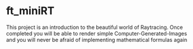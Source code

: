 # ft_miniRT
This project is an introduction to the beautiful world of Raytracing. Once completed you will be able to render simple Computer-Generated-Images and you will never be afraid of implementing mathematical formulas again
